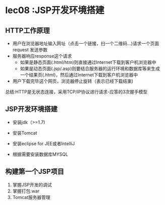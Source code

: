 # lec08 :JSP开发环境搭建

## HTTP工作原理

- 用户在浏览器地址输入网址（点击一个链接，扫一个二维码...)请求一个页面request 发送参数
- 服务器响应response这个请求 
  - 如果是静态页面(.html/htm)则直接通过Internet下载到客户机浏览器中
  - 如果是动态页面(.jsp/.asp)则要结合服务器的运行环境和数据库等来生成一个结果页(.html)，然后通过Internet下载到客户机浏览器中
- 用户下载完毕这个网页，浏览器停止旋转（表示</html>已经下载结束)

总结:HTTP是无状态连接，采用TCP/IP协议进行请求-应答的3次握手模型

## JSP开发环境搭建

- 安装jdk（>=1.7)

- 安装Tomcat

- 安装eclipse for JEE或者IntelliJ

- 根据需要安装数据库MYSQL

## 构建第一个JSP项目

  1. 掌握JSP开发的调试
  2. 掌握打包.war
  3. Tomcat服务器管理

